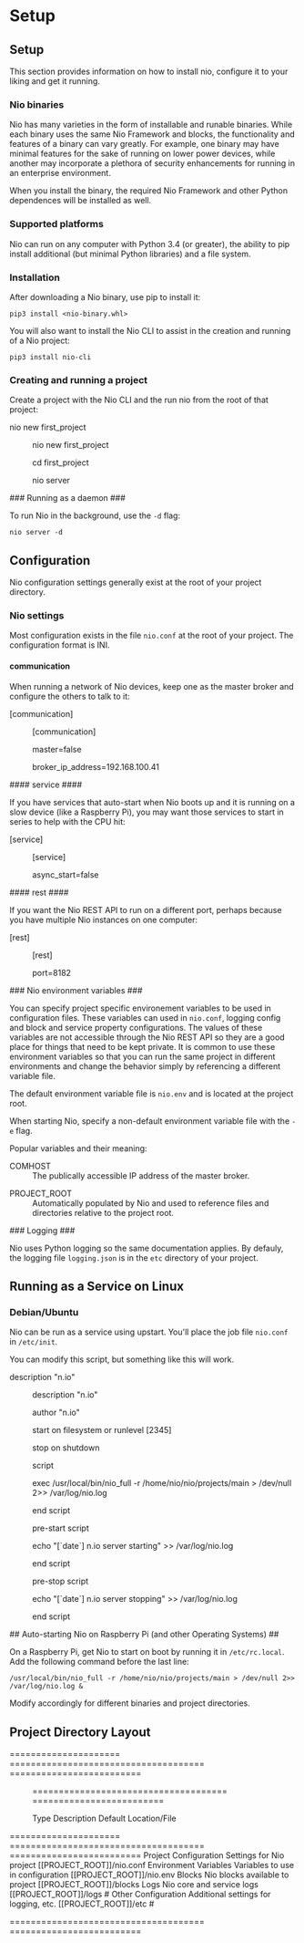# Setup #

## Setup ##

This section provides information on how to install nio, configure it to your liking and get it running.

### Nio binaries ###

Nio has many varieties in the form of installable and runable binaries. While each binary uses the same Nio Framework and blocks, the functionality and features of a binary can vary greatly. For example, one binary may have minimal features for the sake of running on lower power devices, while another may incorporate a plethora of security enhancements for running in an enterprise environment.

When you install the binary, the required Nio Framework and other Python dependences will be installed as well.

### Supported platforms ###

Nio can run on any computer with Python 3.4 (or greater), the ability to pip install additional (but minimal Python libraries) and a file system.

### Installation ###

After downloading a Nio binary, use pip to install it:

    pip3 install <nio-binary.whl>

You will also want to install the Nio CLI to assist in the creation and running of a Nio project:

    pip3 install nio-cli

### Creating and running a project ###

Create a project with the Nio CLI and the run nio from the root of that project:

<dl>
  <dt>    nio new first_project</dt>
  <dd>
    <p>nio new first_project</p>
    <p>cd first_project</p>
    <p>nio server</p>
  </dd>
</dl>
### Running as a daemon ###

To run Nio in the background, use the `-d` flag:

    nio server -d

## Configuration ##

Nio configuration settings generally exist at the root of your project directory.

### Nio settings ###

Most configuration exists in the file ``nio.conf`` at the root of your project. The configuration format is INI.

#### communication ####

When running a network of Nio devices, keep one as the master broker and configure the others to talk to it:

<dl>
  <dt>    [communication]</dt>
  <dd>
    <p>[communication]</p>
    <p>master=false</p>
    <p>broker_ip_address=192.168.100.41</p>
  </dd>
</dl>
#### service ####

If you have services that auto-start when Nio boots up and it is running on a slow device (like a Raspberry Pi), you may want those services to start in series to help with the CPU hit:

<dl>
  <dt>    [service]</dt>
  <dd>
    <p>[service]</p>
    <p>async_start=false</p>
  </dd>
</dl>
#### rest ####

If you want the Nio REST API to run on a different port, perhaps because you have multiple Nio instances on one computer:

<dl>
  <dt>    [rest]</dt>
  <dd>
    <p>[rest]</p>
    <p>port=8182</p>
  </dd>
</dl>
### Nio environment variables ###

You can specify project specific environement variables to be used in configuration files. These variables can used in ``nio.conf``, logging config and block and service property configurations. The values of these variables are not accessible through the Nio REST API so they are a good place for things that need to be kept private. It is common to use these environment variables so that you can run the same project in different environments and change the behavior simply by referencing a different variable file.

The default environment variable file is ``nio.env`` and is located at the project root.

When starting Nio, specify a non-default environment variable file with the ``-e`` flag.

Popular variables and their meaning:

<dl>
  <dt>COMHOST</dt>
  <dd>The publically accessible IP address of the master broker.</dd>
</dl>
<dl>
  <dt>PROJECT_ROOT</dt>
  <dd>Automatically populated by Nio and used to reference files and directories relative to the project root.</dd>
</dl>
### Logging ###

Nio uses Python logging so the same documentation applies. By defauly, the logging file ``logging.json`` is in the ``etc`` directory of your project.

## Running as a Service on Linux ##

### Debian/Ubuntu ###

Nio can be run as a service using upstart. You'll place the job file ``nio.conf`` in ``/etc/init``.

You can modify this script, but something like this will work.

<dl>
  <dt>    description "n.io"</dt>
  <dd>
    <p>description "n.io"</p>
    <p>author      "n.io"</p>
    <p>start on filesystem or runlevel [2345]</p>
    <p>stop on shutdown</p>
    <p>script</p>
    <p>exec /usr/local/bin/nio_full -r /home/nio/nio/projects/main > /dev/null 2>> /var/log/nio.log</p>
    <p>end script</p>
    <p>pre-start script</p>
    <p>echo "[`date`] n.io server starting" >> /var/log/nio.log</p>
    <p>end script</p>
    <p>pre-stop script</p>
    <p>echo "[`date`] n.io server stopping" >> /var/log/nio.log</p>
    <p>end script</p>
  </dd>
</dl>
## Auto-starting Nio on Raspberry Pi (and other Operating Systems) ##

On a Raspberry Pi, get Nio to start on boot by running it in ``/etc/rc.local``. Add the following command before the last line:

    /usr/local/bin/nio_full -r /home/nio/nio/projects/main > /dev/null 2>> /var/log/nio.log &

Modify accordingly for different binaries and project directories.

## Project Directory Layout ##

<dl>
  <dt>=====================  =====================================  =========================</dt>
  <dd>
    <p>=====================================  =========================</p>
    <p>Type                      Description                  Default Location/File</p>
  </dd>
</dl>
=====================  =====================================  =========================
Project Configuration  Settings for Nio project               [[PROJECT_ROOT]]/nio.conf
Environment Variables  Variables to use in configuration      [[PROJECT_ROOT]]/nio.env
Blocks                 Nio blocks available to project        [[PROJECT_ROOT]]/blocks
Logs                   Nio core and service logs              [[PROJECT_ROOT]]/logs
# Other Configuration    Additional settings for logging, etc.  [[PROJECT_ROOT]]/etc #

=====================================  =========================
